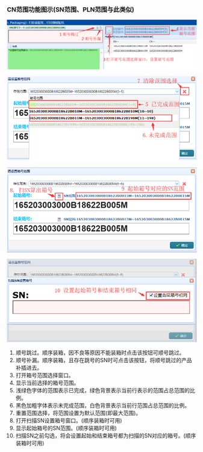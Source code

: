 ### CN范围功能图示(SN范围、PLN范围与此类似)

![](./image/InputSn_Packaging-1.png "箱号范围&顺号跳过")

![](./image/InputSn_Packaging-2.png "箱号范围选择")

![](./image/InputSn_Packaging-3.png "箱号范围&SN范围")

![](./image/InputSn_Packaging-4.png "扫SN算出箱号")
1.	顺号跳过。顺序装箱，因不良等原因不能装箱时点击该按钮可顺号跳过。
2.	顺号补漏。顺序装箱，且存在跳号的SN时可点击该按钮，将顺号跳过的产品补插进去。
3.	打开箱号范围选择窗口。
4.	显示当前选择的箱号范围。
5.	浅绿色字体的范围表示已完成，绿色背景表示当前行表示的范围占总范围的比例。
6.	黑色加粗字体表示未完成范围，白色背景表示当前行范围占总范围的比例。
7.	重置范围选择，将范围设置为默认范围(即最大范围)。
8.	打开扫描SN设置箱号窗口。(顺序装箱时可用)
9.	显示起始箱号的SN范围。(顺序装箱时可用)
10.	扫描SN之前勾选，将会设置起始和结束箱号都为扫描的SN对应的箱号。(顺序装箱时可用)
